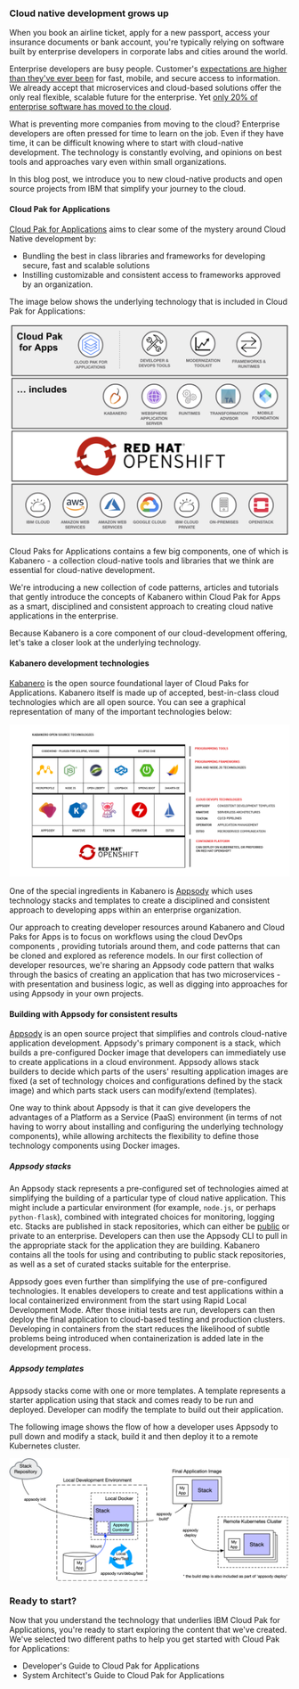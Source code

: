 ### Cloud native development grows up

When you book an airline ticket, apply for a new passport, access your insurance documents or bank account, you're typically relying on software built by enterprise developers in corporate labs and cities around the world.

Enterprise developers are busy people. Customer's [expectations are higher than they've ever been](https://www.gartner.com/en/newsroom/press-releases/2019-04-04-gartner-says-the-future-of-app-development-is-multiex) for fast, mobile, and secure access to information. We already accept that microservices and cloud-based solutions offer the only real flexible, scalable future for the enterprise. Yet [only 20% of enterprise software has moved to the cloud](https://www.ibm.com/blogs/cloud-computing/2019/03/05/20-percent-cloud-transformation/).

What is preventing more companies from moving to the cloud? Enterprise developers are often pressed for time to learn on the job. Even if they have time, it can be difficult knowing where to start with cloud-native development. The technology is constantly evolving, and opinions on best tools and approaches vary even within small organizations.

In this blog post, we introduce you to new cloud-native products and open source projects from IBM that simplify your journey to the cloud.

#### Cloud Pak for Applications

[Cloud Pak for Applications](https://www.ibm.com/cloud/cloud-pak-for-applications) aims to clear some of the mystery around Cloud Native development by:

* Bundling the best in class libraries and frameworks for developing secure, fast and scalable solutions
* Instilling customizable and consistent access to frameworks approved by an organization.

The image below shows the underlying technology that is included in Cloud Pak for Applications:

![Cloud Pak Architecture](cp4a.png)
<!--EM: For this image, is there a rhyme or reason as to why things are ordered the way that they are? Are the different rows indicative of something? I think we need to call it out like you did below in the Kabanero image. From my (limited) understanding, I think what you’re trying to get out is that the top row is all the tools and frameworks you need, OpenShift is where/how you containerize them and the bottom line is where you deploy. – is that correct?)-->

Cloud Paks for Applications contains a few big components, one of which is Kabanero - a collection cloud-native tools and libraries that we think are essential for cloud-native development. <!--EM: Or we could say: we think are the best to use for clodu-native dev).-->

We're introducing a new collection of code patterns, articles and tutorials that gently introduce the concepts of Kabanero within Cloud Pak for Apps as a smart, disciplined and consistent approach to creating cloud native applications in the enterprise. <!--EM: I would take this out for now, but maybe add it later since the first wave of content is about Appsody/Codewind and not necessarily Kabanero focused. Or maybe we say something like: We're introducing new [content] to introduce you to the underlying ICPA technologies-->

Because Kabanero is a core component of our cloud-development offering, let's take a closer look at the underlying technology.

#### Kabanero development technologies

[Kabanero](https://kabanero.io/) is the open source foundational layer of Cloud Paks for Applications. Kabanero itself is made up of accepted, best-in-class cloud technologies which are all open source. You can see a graphical representation of many of the important technologies below:

![Kabanero Architecture](kabanero.png)

One of the special ingredients in Kabanero is [Appsody](https://appsody.dev/) which uses technology stacks and templates to create a disciplined and consistent approach to developing apps within an enterprise organization.

Our approach to creating developer resources around Kabanero and Cloud Paks for Apps is to focus on workflows using the cloud DevOps components <!--EM:do we need to name those components explicitly?-->, providing tutorials around them, and code patterns that can be cloned and explored as reference models. In our first collection of developer resources, we're sharing an Appsody code pattern that walks through the basics of creating an application that has two microservices - with presentation and business logic, as well as digging into approaches for using Appsody in your own projects. <!--EM: i'll come back and add appropriate links once that content is live. if it's not ready in time, we can always comment this last line out and add it back once the content is live-->

#### Building with Appsody for consistent results

[Appsody](https://appsody.dev) is an open source project that simplifies and controls cloud-native application development. Appsody's primary component is a stack, which builds a pre-configured Docker image that developers can immediately use to create applications in a cloud environment. Appsody allows stack builders to decide which parts of the users' resulting application images are fixed (a set of technology choices and configurations defined by the stack image) and which parts stack users can modify/extend (templates). 

One way to think about Appsody is that it can give developers the advantages of a Platform as a Service (PaaS) environment (in terms of not having to worry about installing and configuring the underlying technology components), while allowing architects the flexibility to define those technology components using Docker images.

##### Appsody stacks

An Appsody stack represents a pre-configured set of technologies aimed at simplifying the building of a particular type of cloud native application. This might include a particular environment (for example, `node.js`, or perhaps `python-flask`), combined with integrated choices for monitoring, logging etc. Stacks are published in stack repositories, which can either be [public](https://appsody.dev) or private to an enterprise. Developers can then use the Appsody CLI to pull in the appropriate stack for the application they are building. Kabanero contains all the tools for using and contributing to public stack repositories, as well as a set of curated stacks suitable for the enterprise.

Appsody goes even further than simplifying the use of pre-configured technologies. It enables developers to create and test applications within a local containerized environment from the start using Rapid Local Development Mode. After those initial tests are run, developers can then deploy the final application to cloud-based testing and production clusters. Developing in containers from the start reduces the likelihood of subtle problems being introduced when containerization is added late in the development process.

<!--EM: Should we explicitly call out the fact that architects are the ones who are usually controlling/changing the stacks, while developers are using the templates?-->

##### Appsody templates

Appsody stacks come with one or more templates. A template represents a starter application using that stack and comes ready to be run and deployed. Developer can modify the template to build out their application.

The following image shows the flow of how a developer uses Appsody to pull down and modify a stack, build it and then deploy it to a remote Kubernetes cluster. <!--EM: Writing this out for accessibility reasons, but also wondering if we need to give more context to exactly what is happening in this image-->

![Appsody Architecture](appsody.png)

### Ready to start?
Now that you understand the technology that underlies IBM Cloud Pak for Applications, you're ready to start exploring the content that we've created. We've selected two different paths to help you get started with Cloud Pak for Applications:

* Developer's Guide to Cloud Pak for Applications
* System Architect's Guide to Cloud Pak for Applications
